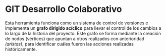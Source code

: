 # GIT Desarrollo Colaborativo
Esta herramienta funciona como un sistema de control de versiones e implementa un
__grafo dirigido acíclico__ para llevar el control de los cambios a lo largo de la historia del
proyecto.
Este grafo se forma mediante la creación de nodos (vértices) que apuntan a otros realizados
con anterioridad _(aristas)_, para identificar cuáles fueron las acciones realizadas
históricamente.
